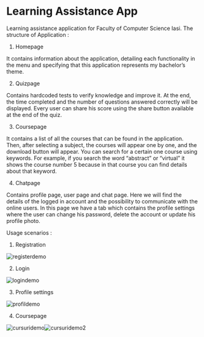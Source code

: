 # Learning Assistance App
 Learning assistance application for Faculty of Computer Science Iasi.
The structure of Application :
1. Homepage 

It contains information about the application, detailing each functionality in the menu and specifying that this application represents my bachelor’s theme.

2. Quizpage

Contains hardcoded tests to verify knowledge and improve it. At the end, the time completed and the number of questions answered correctly will be displayed. Every user can share his score using the share button available at the end of the quiz.

3. Coursepage

It contains a list of all the courses that can be found in the application. Then, after selecting a subject, the courses will appear one by one, and the download button will appear. You can search for a certain one course using keywords. For example, if you search the word “abstract” or “virtual” it shows the course number 5 because in that course you can find details about that keyword.

4. Chatpage

Contains profile page, user page and chat page. Here we will find the details of the logged in account and the possibility to communicate with the online users. In this page we have a tab which contains the profile settings where the user can change his password, delete the account or update his profile photo.

Usage scenarios :
1. Registration 

![registerdemo](https://user-images.githubusercontent.com/50926436/183112142-077574e7-24aa-436c-a55e-e2fadce10449.JPG)

2. Login

![logindemo](https://user-images.githubusercontent.com/50926436/183112716-107f9c1e-0c10-4f1a-8a02-7fa9538ff4a6.JPG)

3. Profile settings

![profildemo](https://user-images.githubusercontent.com/50926436/183112786-300f5406-1b21-4b42-9619-d6422057a8f9.JPG)

4. Coursepage

![cursuridemo](https://user-images.githubusercontent.com/50926436/183113012-1a42bd21-5b24-4343-9962-9c03ae23f4f1.JPG)![cursuridemo2](https://user-images.githubusercontent.com/50926436/183113072-74dec8ce-d7e8-49c9-9f69-edd9791dbf2a.JPG)

